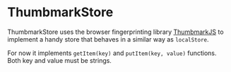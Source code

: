 # ThumbmarkStore

ThumbmarkStore uses the browser fingerprinting library [ThumbmarkJS](https://github.com/ilkkapeltola/thumbmarkjs) to implement a handy store that behaves in a similar way as `localStore`.

For now it implements `getItem(key)` and `putItem(key, value)` functions. Both key and value must be strings.